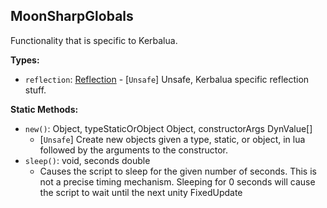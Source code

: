 ## MoonSharpGlobals

Functionality that is specific to Kerbalua.


**Types:**
- `reflection`: [Reflection](Reflection.md) - \[`Unsafe`\] Unsafe, Kerbalua specific reflection stuff.

**Static Methods:**
- `new()`: Object, typeStaticOrObject Object, constructorArgs DynValue[]
  - \[`Unsafe`\] Create new objects given a type, static, or object, in lua followed by the arguments to the constructor.
- `sleep()`: void, seconds double
  - Causes the script to sleep for the given number of seconds. This is not a precise timing mechanism. Sleeping for 0 seconds will cause the script to wait until the next unity FixedUpdate
